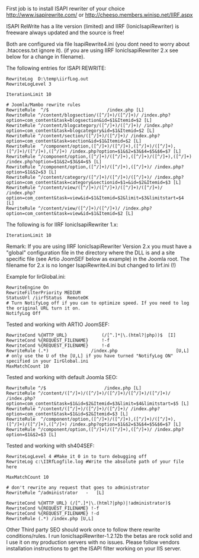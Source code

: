 <!-- Filename: Enabling_Search_Engine_Friendly_(SEF)_URLs_on_IIS/IIS6/1.0 / Display title: Enabling Search Engine Friendly (SEF) URLs on IIS/IIS6/1.0 -->

First job is to install ISAPI rewriter of your choice
<a href="http://www.isapirewrite.com/" class="external free"
target="_blank"
rel="nofollow noreferrer noopener">http://www.isapirewrite.com/</a> or
<a href="http://cheeso.members.winisp.net/IIRF.aspx"
class="external free" target="_blank"
rel="nofollow noreferrer noopener">http://cheeso.members.winisp.net/IIRF.aspx</a>

ISAPI ReWrite has a lite version (limited) and IIRF (IonicIsapiRewriter)
is freeware always updated and the source is free!

Both are configured via file IsapiRewrite4.ini (you dont need to worry
about .htaccess.txt ignore it). (if you are using IIRF
IonicIsapiRewriter 2.x see below for a change in filename).

The following entries for ISAPI REWRITE:

    RewriteLog  D:\temp\iirfLog.out
    RewriteLogLevel 3

    IterationLimit 10

    # Joomla/Mambo rewrite rules
    RewriteRule  ^/$                      /index.php [L]
    RewriteRule ^/content/blogsection/([^/]+)/([^/]+)/ /index.php?option=com_content&task=blogsection&id=$1&Itemid=$2 [L]
    RewriteRule ^/content/blogcategory/([^/]+)/([^/]+)/ /index.php?option=com_content&task=blogcategory&id=$1&Itemid=$2 [L]
    RewriteRule ^/content/section/([^/]+)/([^/]+)/ /index.php?option=com_content&task=section&id=$1&Itemid=$2 [L]
    RewriteRule  ^/component/option,([^/]+)/([^/]+),([^/]+)/([^/]+),([^/]+)/([^/]+),([^/]+) /index.php?option=$1&$2=$3&$4=$5&$6=$7 [L]
    RewriteRule ^/component/option,([^/]+)/([^/]+),([^/]+)/([^/]+),([^/]+) /index.php?option=$1&$2=$3&$4=$5 [L]
    RewriteRule ^/component/option,([^/]+)/([^/]+),([^/]+)/ /index.php?option=$1&$2=$3 [L]
    RewriteRule ^/content/category/([^/]+)/([^/]+)/([^/]+)/ /index.php?option=com_content&task=category&sectionid=$1=&id=$2&Itemid=$3 [L]
    RewriteRule ^/content/view/([^/]+)/([^/]+)/([^/]+)/([^/]+)/ /index.php?option=com_content&task=view&id=$1&Itemid=$2&limit=$3&limitstart=$4 [L]
    RewriteRule ^/content/view/([^/]+)/([^/]+)/ /index.php?option=com_content&task=view&id=$1&Itemid=$2 [L]

The following is for IIRF IonicIsapiRewriter 1.x:

    IterationLimit 10

Remark: If you are using IIRF IonicIsapiRewriter Version 2.x you must
have a "global" configuration file in the directory where the DLL is and
a site specific file (see Artio JoomSEF below as example) in the Joomla
root. The filename for 2.x is no longer IsapiRewrite4.ini but changed to
Iirf.ini (!)

Example for IirGlobal.ini:

    RewriteEngine On
    RewriteFilterPriority MEDIUM
    StatusUrl /iirfStatus  RemoteOK
    # Turn NotifyLog off if you can to optimize speed. If you need to log the original URL turn it on.
    NotifyLog Off

Tested and working with ARTIO JoomSEF:

    RewriteCond %{HTTP_URL}             (/[^.]*|\.(html?|php))$  [I] 
    RewriteCond %{REQUEST_FILENAME}     !-f
    RewriteCond %{REQUEST_FILENAME}     !-d
    RewriteRule (.*)                /index.php                      [U,L]
    # only use the U of the [U,L] if you have turned "NotifyLog ON" specified in your IirGlobal.ini
    MaxMatchCount 10

Tested and working with default Joomla SEO:

    RewriteRule ^/$                      /index.php [L]
    RewriteRule ^/content/([^/]+)/([^/]+)/([^/]+)/([^/]+)/([^/]+)/ /index.php?option=com_content&task=$1&id=$2&Itemid=$3&limit=$4&limitstart=$5 [L]
    RewriteRule ^/content/([^/]+)/([^/]+)/([^/]+)/ /index.php?option=com_content&task=$1&id=$2&Itemid=$3 [L]
    RewriteRule  ^/component/option,([^/]+)/([^/]+),([^/]+)/([^/]+),([^/]+)/([^/]+),([^/]+) /index.php?option=$1&$2=$3&$4=$5&$6=$7 [L]
    RewriteRule ^/component/option,([^/]+)/([^/]+),([^/]+)/ /index.php?option=$1&$2=$3 [L]

Tested and working with sh404SEF:

    RewriteLogLevel 4 #Make it 0 in to turn debugging off
    RewriteLog c:\IIRfLogfile.log #Write the absolute path of your file here 

    MaxMatchCount 10

    # don't rewrite any request that goes to administrator
    RewriteRule ^/administrator   -   [L]

    RewriteCond %{HTTP_URL} (/[^.]*|\.(html?|php)|!administrator)$  
    RewriteCond %{REQUEST_FILENAME} !-f
    RewriteCond %{REQUEST_FILENAME} !-d
    RewriteRule (.*) /index.php [U,L]

Other Third party SEO should work once to follow there rewrite
conditions/rules. I run IonicIsapiRewriter-1.2.12b the betas are rock
solid and I use it on my production servers with no issues. Please
follow vendors installation instructions to get the ISAPI filter working
on your IIS server.
